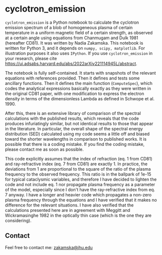 # cyclotron_emission

`cyclotron_emission` is a Python notebook to calculate the cyclotron emission spectrum of a blob of homogeneous plasma of certain temperature in a uniform magnetic field of a certain strength, as observed at a certain angle using equations from Chanmugam and Dulk 1981 (hereafter CD81). It was written by Nadia Zakamska. This notebook is written for Python 3, and it depends on `numpy, scipy, matplotlib`. For illustration purposes it also uses `IPython`. If you use `cyclotron_emission` in your research, please cite https://ui.adsabs.harvard.edu/abs/2022arXiv221114945L/abstract.

The notebook is fully self-contained. It starts with snapshots of the relevant equations with references provided. Then it defines and tests some ancillary functions. Then it defines the main function (`ComputeSpec`), which codes the analytical expressions basically exactly as they were written in the original CD81 paper, with one modification to express the electron density in terms of the dimensionless Lambda as defined in Schwope et al. 1990. 

After this, there is an extensive library of comparison of the spectral calculations with the published results, which reveals that the code produces infuriatingly similar, but not identical results to those that appear in the literature. In particular, the overall shape of the spectral energy distribution (SED) calculated using my code seems a little off and biased toward the shorter wavelengths in comparison to published works. It is possible that there is a coding mistake. If you find the coding mistake, please contact me as soon as possible. 

This code explicitly assumes that the index of refraction (eq. 1 from CD81) and ray-refractive index (eq. 7 from CD81) are exactly 1. In practice, the deviations from 1 are proportional to the square of the ratio of the plasma frequency to the observed frequency. This ratio is in the ballpark of 1e-15 for typical cataclysmic variables, and therefore I have decided to lighten the code and not include eq. 1 nor propagate plasma frequency as a parameter of the model, especially since I don't have the ray-refractive index from eq. 7 anyway. I have a longer and heavier code which propagates a non-zero plasma frequency through the equations and I have verified that it makes no difference for the relevant situations. I have also verified that the calculations presented here are in agreement with Meggitt and Wickramasinghe 1982 in the optically thin case (which is the one they are considering).  

## Contact

Feel free to contact me: zakamska@jhu.edu

